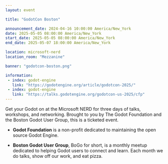 ```yaml
---
layout: event

title: "GodotCon Boston"

announcement_date: 2024-04-16 10:00:00 America/New_York
date: 2025-05-05 08:00:00 America/New_York
start_date: 2025-05-05 08:00:00 America/New_York
end_date: 2025-05-07 18:00:00 America/New_York

location: microsoft-nerd
location_room: "Mezzanine"

banner: "godotcon-boston.png"

information:
 - index: godot-engine
   link: "https://godotengine.org/article/godotcon-2025/"
 - index: godot-engine
   link: "https://talks.godotengine.org/godotcon-us-2025/cfp"
---
```


Get your Godot on at the Microsoft NERD for three days of talks, workshops, and networking. Brought to you by The Godot Foundation and the Boston Godot User Group, this is a ticketed event.

- **Godot Foundation** is a non-profit dedicated to maintaining the open source Godot Engine.

- **Boston Godot User Group**, BoGo for short, is a monthly meetup dedicated to helping Godot users to connect and learn. Each month we do talks, show off our work, and eat pizza.
